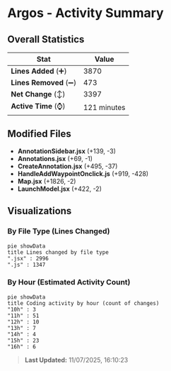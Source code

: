 # Argos - Activity Summary 

## Overall Statistics

| Stat                   | Value                                                             |
| ---------------------- | ----------------------------------------------------------------- |
| **Lines Added** (➕)   | 3870                                          |
| **Lines Removed** (➖) | 473                                        |
| **Net Change** (↕)    | 3397                |
| **Active Time** (⌚)   | 121 minutes |


## Modified Files
- **AnnotationSidebar.jsx** (+139, -3)
- **Annotations.jsx** (+69, -1)
- **CreateAnnotation.jsx** (+495, -37)
- **HandleAddWaypointOnclick.js** (+919, -428)
- **Map.jsx** (+1826, -2)
- **LaunchModel.jsx** (+422, -2)

## Visualizations

### By File Type (Lines Changed)

```mermaid
pie showData
title Lines changed by file type
".jsx" : 2996
".js" : 1347
```

### By Hour (Estimated Activity Count)

```mermaid
pie showData
title Coding activity by hour (count of changes)
"10h" : 3
"11h" : 51
"12h" : 10
"13h" : 7
"14h" : 4
"15h" : 23
"16h" : 6
```


> **Last Updated:** 11/07/2025, 16:10:23